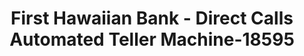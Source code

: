 ---
f_zip-code: 96853
f_state-code: HI
title: First Hawaiian Bank - Direct Calls Automated Teller Machine-18595
f_phone: 808-844-4444
f_city-only: Hickam Afb
f_address: Hickam Afb Hickam Afb
f_location-unique-id: '18595'
slug: first-hawaiian-bank---direct-calls-automated-teller-machine-18595
updated-on: '2024-05-30T13:46:58.046Z'
created-on: '2024-05-30T13:36:59.803Z'
published-on: '2024-05-30T13:54:32.469Z'
f_city-state: cms/city/hickam-afb-hi.md
f_company: cms/company/first-hawaiian-bank---direct-calls-automated-teller-machine.md
f_state: cms/state/hawaii.md
layout: '[payday-loan].html'
tags: payday-loan
---